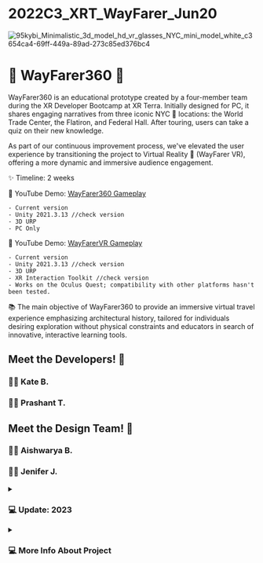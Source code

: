 # 2022C3_XRT_WayFarer_Jun20


![95kybi_Minimalistic_3d_model_hd_vr_glasses_NYC_mini_model_white_c3654ca4-69ff-449a-89ad-273c85ed376bc4](https://github.com/KateBiel/2022C3_XRT_WayFarer/assets/103016794/e6edd48e-abc1-4120-ac00-5d5785355d72)
#  🎒 WayFarer360 🚶

WayFarer360 is an educational prototype created by a four-member team during the XR Developer Bootcamp at XR Terra. Initially designed for PC, it shares engaging narratives from three iconic NYC 🗽 locations: the World Trade Center, the Flatiron, and Federal Hall. After touring, users can take a quiz on their new knowledge.

As part of our continuous improvement process, we've elevated the user experience by transitioning the project to Virtual Reality 🥽 (WayFarer VR), offering a more dynamic and immersive audience engagement. 

✨ Timeline: 2 weeks

🔴 YouTube Demo: [WayFarer360 Gameplay](https://www.youtube.com/watch?v=QFpS6PKkAqw&ab_channel=KattBiel)

    - Current version
    - Unity 2021.3.13 //check version
    - 3D URP
    - PC Only 


🔴 YouTube Demo: [WayFarerVR Gameplay](https://youtu.be/GtmAc1zIBew](https://www.youtube.com/watch?v=232LOK4qN9U&ab_channel=KattBiel)https://www.youtube.com/watch?v=232LOK4qN9U&ab_channel=KattBie)

    - Current version
    - Unity 2021.3.13 //check version
    - 3D URP
    - XR Interaction Toolkit //check version
    - Works on the Oculus Quest; compatibility with other platforms hasn't been tested. 

📚 The main objective of WayFarer360 to provide an immersive virtual travel experience emphasizing architectural history, tailored for individuals desiring exploration without physical constraints and educators in search of innovative, interactive learning tools.

## Meet the Developers! 🤝

### 👩‍💻 Kate B.
### 👨‍💻 Prashant T.‏‏‎

## Meet the Design Team! 🤝

### 👩‍🎨 Aishwarya B. 
### 👩‍🎨 ‎‏‏Jenifer J.

<details>
 <summary><h3>💻 Update: 2023</h3></summary>
    
</details>

<details>
 <summary><h3>💻 More Info About Project</h3></summary>
    
</details>

